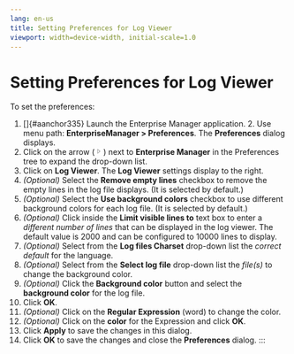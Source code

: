 ```yaml
---
lang: en-us
title: Setting Preferences for Log Viewer
viewport: width=device-width, initial-scale=1.0
---
```


# Setting Preferences for Log Viewer

To set the preferences:

1.  []{#aanchor335} Launch the Enterprise Manager application. 2.  Use menu path: **EnterpriseManager \> Preferences**. The
    **Preferences** dialog displays.
3.  Click on the arrow (![Expand Arrow     ](../../../Resources/Images/EM/EMarrowtoexpand.png "Expand Arrow "))
    next to **Enterprise Manager** in the Preferences tree to expand the
    drop-down list.
4.  Click on **Log Viewer**. The **Log Viewer** settings display to the
    right.
5.  *(Optional)* Select the **Remove empty lines**
    checkbox to remove the empty lines in the log file displays. (It is
    selected by default.)
6.  *(Optional)* Select the **Use background colors**
    checkbox to use different background colors for each log file. (It
    is selected by default.)
7.  *(Optional)* Click inside the **Limit visible lines
    to** text box to enter a *different number of lines* that can be
    displayed in the log viewer. The default value is 2000 and can be
    configured to 10000 lines to display.
8.  *(Optional)* Select from the **Log files Charset**
    drop-down list the *correct default* for the language.
9.  *(Optional)* Select from the **Select log file**
    drop-down list the *file(s)* to change the background color.
10. *(Optional)* Click the **Background color** button
    and select the **background color** for the log file.
11. Click **OK**.
12. *(Optional)* Click on the **Regular Expression**
    (word) to change the color.
13. *(Optional)* Click on the **color** for the
    Expression and click **OK**.
14. Click **Apply** to save the changes in this dialog.
15. Click **OK** to save the changes and close the **Preferences**
    dialog.
:::

 


